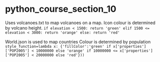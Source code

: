 # python_course_section_10

Uses volcanoes.txt to map volcanoes on a map. Icon colour is determined by volcano height.
`if elevation < 1500:
        return 'green'
    elif 1500 <= elevation < 3000:
        return 'orange'
    else:
        return 'red'`

World.json is used to map countries
Colour is determined by population
`style_function=lambda x: {'fillColor':'green' if x['properties']['POP2005'] < 10000000 else
'orange' if 10000000 <= x['properties']['POP2005'] < 20000000 else 'red'}))`
